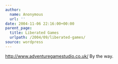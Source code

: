 ```yaml
---
author:
  name: Anonymous
  url: ''
date: 2004-11-06 22:16:00+00:00
parent_page:
  title: Liberated Games
  urlpath: /2004/09/liberated-games/
source: wordpress
---
```


<a href="http://www.adventuregamestudio.co.uk/" rel="nofollow">http://www.adventuregamestudio.co.uk/</a> By the way.